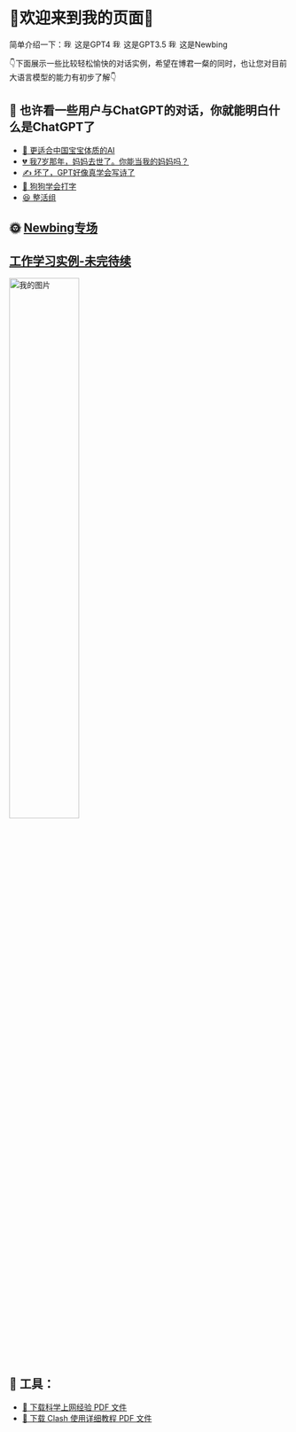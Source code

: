 <link rel="icon" type="image/png" href="/assets/favicon.ico">

# &#x1F31F;欢迎来到我的页面&#x1F31F;

简单介绍一下：<img src="https://pic2.imgdb.cn/item/6446f87c0d2dde57772ca165.jpg" alt="我的图片" width="16" height="16"> 这是GPT4
<img src="https://chat.openai.com/favicon.ico" alt="我的图片" width="16" height="16"> 这是GPT3.5
<img src="https://pic2.imgdb.cn/item/6446f7f40d2dde57772c6d59.jpg" alt="我的图片" width="16" height="16"> 这是Newbing

&#x1F447;下面展示一些比较轻松愉快的对话实例，希望在博君一粲的同时，也让您对目前大语言模型的能力有初步了解&#x1F447;

## &#x1F4AD; 也许看一些用户与ChatGPT的对话，你就能明白什么是ChatGPT了

- [&#x1F476; 更适合中国宝宝体质的AI](1/letter.md)
- [&#x1F494; 我7岁那年，妈妈去世了。你能当我的妈妈吗？](1/mum.md)
- [&#x270D; 坏了，GPT好像真学会写诗了](1/poet.md)
- [&#x1F436; 狗狗学会打字](1/dog.md)
- [&#x1F606; 整活组](1/fun.md)

## &#x1F31E; [Newbing专场](2/newbing简介.md)

## [工作学习实例-未完待续]()
<img src="https://pic2.imgdb.cn/item/6446ffba0d2dde57772ff153.jpg" alt="我的图片" width="50%" height="50%">

## &#x1F527; 工具：

- [&#x1F53D; 下载科学上网经验 PDF 文件](科学上网经验.pdf)
- [&#x1F53D; 下载 Clash 使用详细教程 PDF 文件](Clash_使用详细教程.pdf)
